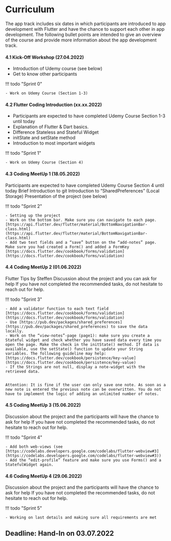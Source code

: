 # Curriculum
The app track includes six dates in which participants are introduced to app development with Flutter and have the chance to support each other in app development. The following bullet points are intended to give an overview of the course and provide more information about the app development track.

#### 4.1 Kick-Off Workshop (27.04.2022)
- Introduction of Udemy course (see below)
- Get to know other participants

!!! todo "Sprint 0"
    
    - Work on Udemy Course (Section 1-3)


#### 4.2 Flutter Coding Introduction (xx.xx.2022)
- Participants are expected to have completed Udemy Course Section 1-3 until today
- Explanation of Flutter & Dart basics.
- Difference Stateless and Stateful Widget
- initState and setState method
- Introduction to most important widgets

!!! todo "Sprint 1"
    
    - Work on Udemy Course (Section 4)


#### 4.3 Coding MeetUp 1 (18.05.2022)
Participants are expected to have completed Udemy Course Section 4 until today
Brief Introduction to git
Introduction to “SharedPreferences” (Local Storage)
Presentation of the project (see below)

!!! todo "Sprint 2"
    
    - Setting up the project
    - Work on the bottom bar. Make sure you can navigate to each page.
    [https://api.flutter.dev/flutter/material/BottomNavigationBar-class.html](https://api.flutter.dev/flutter/material/BottomNavigationBar-class.html)
    - Add two text fields and a “save” button on the “add-notes” page. 
    Make sure you had created a Form() and added a FormKey [https://docs.flutter.dev/cookbook/forms/validation](https://docs.flutter.dev/cookbook/forms/validation) 


#### 4.4 Coding MeetUp 2 (01.06.2022)
Flutter Tips by Steffen
Discussion about the project and you can ask for help
If you have not completed the recommended tasks, do not hesitate to reach out for help.

!!! todo "Sprint 3"
    
    - Add a validator function to each text field [https://docs.flutter.dev/cookbook/forms/validation](https://docs.flutter.dev/cookbook/forms/validation)
    - Use [https://pub.dev/packages/shared_preferences](https://pub.dev/packages/shared_preferences) to save the data locally.
    - Work on the “view-notes”-page (page1): make sure you create a Stateful widget and check whether you have saved data every time you open the page. Make the check in the initState() method. If data is available, use the setState() function to update your String variables. The following guideline may help: [https://docs.flutter.dev/cookbook/persistence/key-value](https://docs.flutter.dev/cookbook/persistence/key-value) 
    - If the Strings are not null, display a note-widget with the retrieved data.


    Attention: It is fine if the user can only save one note. As soon as a new note is entered the previous note can be overwritten. You do not have to implement the logic of adding an unlimited number of notes.

#### 4.5 Coding MeetUp 3 (15.06.2022)
Discussion about the project and the participants will have the chance to ask for help
If you have not completed the recommended tasks, do not hesitate to reach out for help.

!!! todo "Sprint 4"
    
    - Add both web-views (see [https://codelabs.developers.google.com/codelabs/flutter-webview#3](https://codelabs.developers.google.com/codelabs/flutter-webview#3))
    - Add the “edit-profile” feature and make sure you use Forms() and a StatefulWidget again.


#### 4.6 Coding MeetUp 4 (29.06.2022)
Discussion about the project and the participants will have the chance to ask for help
If you have not completed the recommended tasks, do not hesitate to reach out for help.


!!! todo "Sprint 5"
    
    - Working on last details and making sure all requirements are met


## Deadline: Hand-In on 03.07.2022